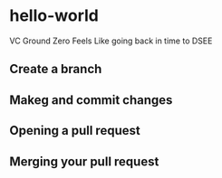# hello-world
VC Ground Zero
Feels Like going back in time to DSEE
## Create a branch
## Makeg and commit changes
## Opening a pull request
## Merging your pull request

